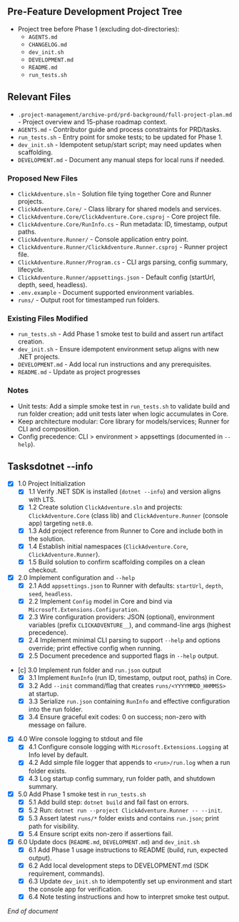 ## Pre-Feature Development Project Tree
- Project tree before Phase 1 (excluding dot-directories):
  - `AGENTS.md`
  - `CHANGELOG.md`
  - `dev_init.sh`
  - `DEVELOPMENT.md`
  - `README.md`
  - `run_tests.sh`

## Relevant Files
- `.project-management/archive-prd/prd-background/full-project-plan.md` - Project overview and 15-phase roadmap context.
- `AGENTS.md` - Contributor guide and process constraints for PRD/tasks.
- `run_tests.sh` - Entry point for smoke tests; to be updated for Phase 1.
- `dev_init.sh` - Idempotent setup/start script; may need updates when scaffolding.
- `DEVELOPMENT.md` - Document any manual steps for local runs if needed.

### Proposed New Files
- `ClickAdventure.sln` - Solution file tying together Core and Runner projects.
- `ClickAdventure.Core/` - Class library for shared models and services.
- `ClickAdventure.Core/ClickAdventure.Core.csproj` - Core project file.
- `ClickAdventure.Core/RunInfo.cs` - Run metadata: ID, timestamp, output paths.
- `ClickAdventure.Runner/` - Console application entry point.
- `ClickAdventure.Runner/ClickAdventure.Runner.csproj` - Runner project file.
- `ClickAdventure.Runner/Program.cs` - CLI args parsing, config summary, lifecycle.
- `ClickAdventure.Runner/appsettings.json` - Default config (startUrl, depth, seed, headless).
- `.env.example` - Document supported environment variables.
- `runs/` - Output root for timestamped run folders.

### Existing Files Modified
- `run_tests.sh` - Add Phase 1 smoke test to build and assert run artifact creation.
- `dev_init.sh` - Ensure idempotent environment setup aligns with new .NET projects.
- `DEVELOPMENT.md` - Add local run instructions and any prerequisites.
- `README.md` - Update as project progresses

### Notes

- Unit tests: Add a simple smoke test in `run_tests.sh` to validate build and run folder creation; add unit tests later when logic accumulates in Core.
- Keep architecture modular: Core library for models/services; Runner for CLI and composition.
- Config precedence: CLI > environment > appsettings (documented in `--help`).

## Tasksdotnet --info

- [x] 1.0 Project Initialization
  - [x] 1.1 Verify .NET SDK is installed (`dotnet --info`) and version aligns with LTS.
  - [x] 1.2 Create solution `ClickAdventure.sln` and projects: `ClickAdventure.Core` (class lib) and `ClickAdventure.Runner` (console app) targeting `net8.0`.
  - [x] 1.3 Add project reference from Runner to Core and include both in the solution.
  - [x] 1.4 Establish initial namespaces (`ClickAdventure.Core`, `ClickAdventure.Runner`).
  - [x] 1.5 Build solution to confirm scaffolding compiles on a clean checkout.

- [x] 2.0 Implement configuration and `--help`
  - [x] 2.1 Add `appsettings.json` to Runner with defaults: `startUrl`, `depth`, `seed`, `headless`.
  - [x] 2.2 Implement `Config` model in Core and bind via `Microsoft.Extensions.Configuration`.
  - [x] 2.3 Wire configuration providers: JSON (optional), environment variables (prefix `CLICKADVENTURE__`), and command-line args (highest precedence).
  - [x] 2.4 Implement minimal CLI parsing to support `--help` and options override; print effective config when running.
  - [x] 2.5 Document precedence and supported flags in `--help` output.

- [c] 3.0 Implement run folder and `run.json` output
  - [x] 3.1 Implement `RunInfo` (run ID, timestamp, output root, paths) in Core.
  - [x] 3.2 Add `--init` command/flag that creates `runs/<YYYYMMDD_HHMMSS>` at startup.
  - [x] 3.3 Serialize `run.json` containing `RunInfo` and effective configuration into the run folder.
  - [x] 3.4 Ensure graceful exit codes: 0 on success; non-zero with message on failure.

- [x] 4.0 Wire console logging to stdout and file
  - [x] 4.1 Configure console logging with `Microsoft.Extensions.Logging` at Info level by default.
  - [x] 4.2 Add simple file logger that appends to `<run>/run.log` when a run folder exists.
  - [x] 4.3 Log startup config summary, run folder path, and shutdown summary.

- [x] 5.0 Add Phase 1 smoke test in `run_tests.sh`
  - [x] 5.1 Add build step: `dotnet build` and fail fast on errors.
  - [x] 5.2 Run: `dotnet run --project ClickAdventure.Runner -- --init`.
  - [x] 5.3 Assert latest `runs/*` folder exists and contains `run.json`; print path for visibility.
  - [x] 5.4 Ensure script exits non-zero if assertions fail.

- [x] 6.0 Update docs (`README.md`, `DEVELOPMENT.md`) and `dev_init.sh`
  - [x] 6.1 Add Phase 1 usage instructions to README (build, run, expected output).
  - [x] 6.2 Add local development steps to DEVELOPMENT.md (SDK requirement, commands).
  - [x] 6.3 Update `dev_init.sh` to idempotently set up environment and start the console app for verification.
  - [x] 6.4 Note testing instructions and how to interpret smoke test output.

*End of document*
